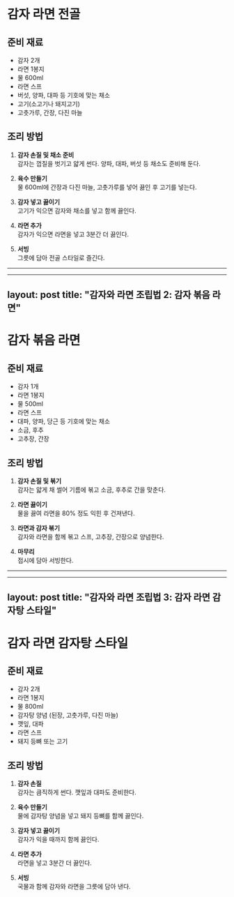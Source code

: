 

# 감자 라면 전골

## 준비 재료
- 감자 2개
- 라면 1봉지
- 물 600ml
- 라면 스프
- 버섯, 양파, 대파 등 기호에 맞는 채소
- 고기(소고기나 돼지고기)
- 고춧가루, 간장, 다진 마늘

## 조리 방법

1. **감자 손질 및 채소 준비**  
   감자는 껍질을 벗기고 얇게 썬다. 양파, 대파, 버섯 등 채소도 준비해 둔다.

2. **육수 만들기**  
   물 600ml에 간장과 다진 마늘, 고춧가루를 넣어 끓인 후 고기를 넣는다.

3. **감자 넣고 끓이기**  
   고기가 익으면 감자와 채소를 넣고 함께 끓인다.

4. **라면 추가**  
   감자가 익으면 라면을 넣고 3분간 더 끓인다.

5. **서빙**  
   그릇에 담아 전골 스타일로 즐긴다.

---

---
layout: post
title: "감자와 라면 조립법 2: 감자 볶음 라면"
---

# 감자 볶음 라면

## 준비 재료
- 감자 1개
- 라면 1봉지
- 물 500ml
- 라면 스프
- 대파, 양파, 당근 등 기호에 맞는 채소
- 소금, 후추
- 고추장, 간장

## 조리 방법

1. **감자 손질 및 볶기**  
   감자는 얇게 채 썰어 기름에 볶고 소금, 후추로 간을 맞춘다.

2. **라면 끓이기**  
   물을 끓여 라면을 80% 정도 익힌 후 건져낸다.

3. **라면과 감자 볶기**  
   감자와 라면을 함께 볶고 스프, 고추장, 간장으로 양념한다.

4. **마무리**  
   접시에 담아 서빙한다.

---

---
layout: post
title: "감자와 라면 조립법 3: 감자 라면 감자탕 스타일"
---

# 감자 라면 감자탕 스타일

## 준비 재료
- 감자 2개
- 라면 1봉지
- 물 800ml
- 감자탕 양념 (된장, 고춧가루, 다진 마늘)
- 깻잎, 대파
- 라면 스프
- 돼지 등뼈 또는 고기

## 조리 방법

1. **감자 손질**  
   감자는 큼직하게 썬다. 깻잎과 대파도 준비한다.

2. **육수 만들기**  
   물에 감자탕 양념을 넣고 돼지 등뼈를 함께 끓인다.

3. **감자 넣고 끓이기**  
   감자가 익을 때까지 함께 끓인다.

4. **라면 추가**  
   라면을 넣고 3분간 더 끓인다.

5. **서빙**  
   국물과 함께 감자와 라면을 그릇에 담아 낸다.
